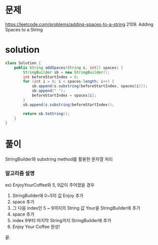 # 문제
https://leetcode.com/problems/adding-spaces-to-a-string
2109. Adding Spaces to a String

# solution
```java
class Solution {
    public String addSpaces(String s, int[] spaces) {
        StringBuilder sb = new StringBuilder();
        int beforeStartIndex = 0;
        for (int i = 0; i < spaces.length; i++) {
            sb.append(s.substring(beforeStartIndex, spaces[i]));
            sb.append(" ");
            beforeStartIndex = spaces[i];
        }
        sb.append(s.substring(beforeStartIndex));

        return sb.toString();
    }
}
```

# 풀이
StringBuilder와 substring method를 활용한 문자열 처리

### 알고리즘 설명
ex) EnjoyYourCoffee와 5, 9값이 주어졌을 경우
1. StringBuilder에 0~5의 값 Enjoy 추가
2. space 추가
3. 그 다음 index인 5 ~ 9까지의 String 값 Your을 StringBuilder에 추가
4. space 추가
5. index 9부터 마지막 String까지 StringBuilder에 추가
6. Enjoy Your Coffee 완성!

끝.

